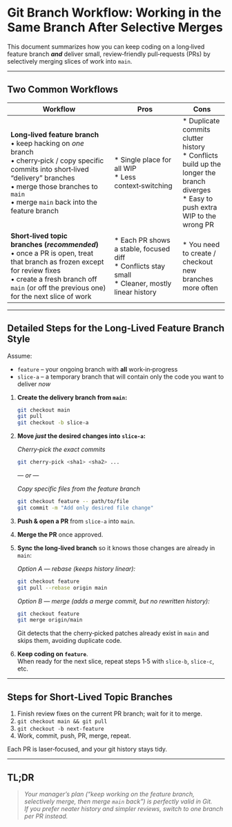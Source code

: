 # Git Branch Workflow: Working in the Same Branch After Selective Merges

This document summarizes how you can keep coding on a long‑lived feature branch **_and_** deliver small, review‑friendly pull‑requests (PRs) by selectively merging slices of work into `main`.

---

## Two Common Workflows

| Workflow | Pros | Cons |
|---|---|---|
| **Long‑lived feature branch**  <br>• keep hacking on *one* branch  <br>• cherry‑pick / copy specific commits into short‑lived “delivery” branches  <br>• merge those branches to `main`  <br>• merge `main` back into the feature branch | * Single place for all WIP <br>* Less context‑switching | * Duplicate commits clutter history <br>* Conflicts build up the longer the branch diverges <br>* Easy to push extra WIP to the wrong PR |
| **Short‑lived topic branches&nbsp;(_recommended_)**  <br>• once a PR is open, treat that branch as frozen except for review fixes  <br>• create a fresh branch off `main` (or off the previous one) for the next slice of work | * Each PR shows a stable, focused diff <br>* Conflicts stay small <br>* Cleaner, mostly linear history | * You need to create / checkout new branches more often |

---

## Detailed Steps for the **Long‑Lived Feature Branch** Style

Assume:

* `feature`  – your ongoing branch with **all** work‑in‑progress  
* `slice-a`  – a temporary branch that will contain only the code you want to deliver _now_

1. **Create the delivery branch from `main`:**
   ```bash
   git checkout main
   git pull
   git checkout -b slice-a
   ```

2. **Move *just* the desired changes into `slice-a`:**

   *Cherry‑pick the exact commits*  
   ```bash
   git cherry-pick <sha1> <sha2> ...
   ```

   — *or* —

   *Copy specific files from the feature branch*  
   ```bash
   git checkout feature -- path/to/file
   git commit -m "Add only desired file change"
   ```

3. **Push & open a PR** from `slice-a` into `main`.

4. **Merge the PR** once approved.

5. **Sync the long‑lived branch** so it knows those changes are already in `main`:

   *Option A — rebase (keeps history linear):*
   ```bash
   git checkout feature
   git pull --rebase origin main
   ```

   *Option B — merge (adds a merge commit, but no rewritten history):*
   ```bash
   git checkout feature
   git merge origin/main
   ```

   Git detects that the cherry‑picked patches already exist in `main` and skips them, avoiding duplicate code.

6. **Keep coding on `feature`**.  
   When ready for the next slice, repeat steps 1‑5 with `slice-b`, `slice-c`, etc.

---

## Steps for **Short‑Lived Topic Branches**

1. Finish review fixes on the current PR branch; wait for it to merge.  
2. `git checkout main && git pull`
3. `git checkout -b next-feature`
4. Work, commit, push, PR, merge, repeat.

Each PR is laser‑focused, and your git history stays tidy.

---

## TL;DR

> *Your manager’s plan (“keep working on the feature branch, selectively merge, then merge `main` back”) is perfectly valid in Git.  
> If you prefer neater history and simpler reviews, switch to one branch per PR instead.*

